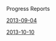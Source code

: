 Progress Reports

[2013-09-04](ProgressReport_2013_09_04.md)

[2013-10-10](https://docs.google.com/document/d/16SfDJgV-zY6zfyQQD-RqLOf1t6LEEOjdTpYM1OA2ZlQ/edit?usp=sharing)
